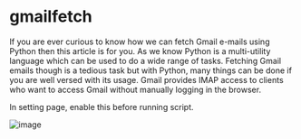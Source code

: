 # gmailfetch
If you are ever curious to know how we can fetch Gmail e-mails using Python then this article is for you.
As we know Python is a multi-utility language which can be used to do a wide range of tasks. Fetching Gmail emails though is a tedious task but with Python, many things can be done if you are well versed with its usage. Gmail provides IMAP access to clients who want to access Gmail without manually logging in the browser.

In setting page, enable this before running script. 

![image](https://github.com/prithvichaudhary/gmailfetch/assets/104778560/ebb271ae-eaa5-473b-87b0-165ca857899a)



